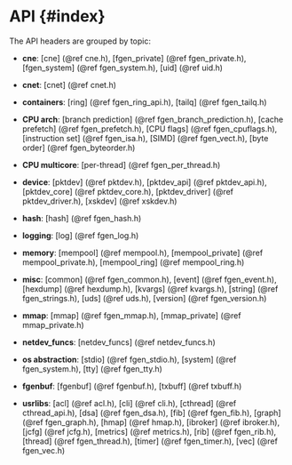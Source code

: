 API {#index}
===

<!--
  SPDX-License-Identifier: BSD-3-Clause
  Copyright (c) 2020-2023 Intel Corporation.
-->

The API headers are grouped by topic:

- **cne**:
  [cne]                (@ref cne.h),
  [fgen_private]        (@ref fgen_private.h),
  [fgen_system]         (@ref fgen_system.h),
  [uid]                (@ref uid.h)

- **cnet**:
  [cnet]               (@ref cnet.h)

- **containers**:
  [ring]               (@ref fgen_ring_api.h),
  [tailq]              (@ref fgen_tailq.h)

- **CPU arch**:
  [branch prediction]  (@ref fgen_branch_prediction.h),
  [cache prefetch]     (@ref fgen_prefetch.h),
  [CPU flags]          (@ref fgen_cpuflags.h),
  [instruction set]    (@ref fgen_isa.h),
  [SIMD]               (@ref fgen_vect.h),
  [byte order]         (@ref fgen_byteorder.h)

- **CPU multicore**:
  [per-thread]         (@ref fgen_per_thread.h)

- **device**:
  [pktdev]             (@ref pktdev.h),
  [pktdev_api]         (@ref pktdev_api.h),
  [pktdev_core]        (@ref pktdev_core.h),
  [pktdev_driver]      (@ref pktdev_driver.h),
  [xskdev]             (@ref xskdev.h)

- **hash**:
  [hash]               (@ref fgen_hash.h)

- **logging**:
  [log]                (@ref fgen_log.h)

- **memory**:
  [mempool]            (@ref mempool.h),
  [mempool_private]    (@ref mempool_private.h),
  [mempool_ring]       (@ref mempool_ring.h)

- **misc**:
  [common]             (@ref fgen_common.h),
  [event]              (@ref fgen_event.h),
  [hexdump]            (@ref hexdump.h),
  [kvargs]             (@ref kvargs.h),
  [string]             (@ref fgen_strings.h),
  [uds]                (@ref uds.h),
  [version]            (@ref fgen_version.h)

- **mmap**:
  [mmap]               (@ref fgen_mmap.h),
  [mmap_private]       (@ref mmap_private.h)

- **netdev_funcs**:
  [netdev_funcs]       (@ref netdev_funcs.h)

- **os abstraction**:
  [stdio]              (@ref fgen_stdio.h),
  [system]             (@ref fgen_system.h),
  [tty]                (@ref fgen_tty.h)

- **fgenbuf**:
  [fgenbuf]            (@ref fgenbuf.h),
  [txbuff]             (@ref txbuff.h)

- **usrlibs**:
  [acl]                (@ref acl.h),
  [cli]                (@ref cli.h),
  [cthread]            (@ref cthread_api.h),
  [dsa]                (@ref fgen_dsa.h),
  [fib]                (@ref fgen_fib.h),
  [graph]              (@ref fgen_graph.h),
  [hmap]               (@ref hmap.h),
  [ibroker]            (@ref ibroker.h),
  [jcfg]               (@ref jcfg.h),
  [metrics]            (@ref metrics.h),
  [rib]                (@ref fgen_rib.h),
  [thread]             (@ref fgen_thread.h),
  [timer]              (@ref fgen_timer.h),
  [vec]                (@ref fgen_vec.h)
